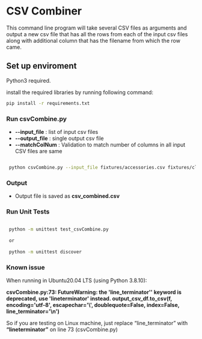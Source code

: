 # CSV Combiner
This command line program will take several CSV files as arguments and output a new csv file that has all the rows from each of the input csv files along with additional column that has the filename from which the row came.
## Set up enviroment
Python3 required.

install the required libraries by running following command:
```bash
pip install -r requirements.txt
```

### Run csvCombine.py

* **--input_file**  :     list of input csv files
* **--output_file** :   single output csv file
* **--matchColNum** :  Validation to match number of columns in all input CSV files are same 

```bash

 python csvCombine.py --input_file fixtures/accessories.csv fixtures/clothing.csv fixtures/household_cleaners.csv --output_file csv_combined.csv --matchColNum 2
```

### Output
- Output file is saved as **csv_combined.csv**
### Run Unit Tests

```bash

 python -m unittest test_csvCombine.py
 
 or 
 
 python -m unittest discover
```
### Known issue
When running in Ubuntu20.04 LTS (using Python 3.8.10):

**csvCombine.py:73: FutureWarning: the 'line_terminator'' keyword is deprecated, use 'lineterminator' instead.
output_csv_df.to_csv(f, encoding='utf-8', escapechar='\\', doublequote=False, index=False, line_terminator='\n')**

So if you are testing on Linux machine, just replace “line_terminator” with **“lineterminator”** on line 73 (csvCombine.py)
